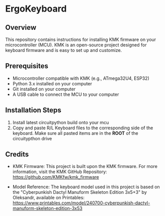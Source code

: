 ErgoKeyboard
=======================================

Overview
--------

This repository contains instructions for installing KMK firmware on your microcontroller (MCU). KMK is an open-source project designed for keyboard firmware and is easy to set up and customize.

Prerequisites
-------------

- Microcontroller compatible with KMK (e.g., ATmega32U4, ESP32)
- Python 3.x installed on your computer
- Git installed on your computer
- A USB cable to connect the MCU to your computer

Installation Steps
------------------

1. Install latest circuitpython build onto your mcu
2. Copy and paste R/L Keyboard files to the corresponding side of the keyboard. Make sure all pasted items are in the **ROOT** of the circuitypthon drive

   
Credits
-------

- KMK Firmware: This project is built upon the KMK firmware. For more information, visit the KMK GitHub Repository:
  https://github.com/KMKfw/kmk_firmware

- Model Reference: The keyboard model used in this project is based on the "Cyberpunkish Dactyl Manuform Skeleton Edition 3x5+3"
  by Oleksandr, available on Printables:
  https://www.printables.com/model/240700-cyberpunkish-dactyl-manuform-skeleton-edition-3x53

